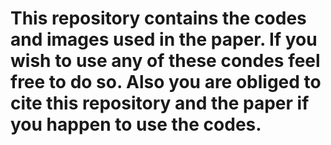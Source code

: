 # This repository contains the codes and images used in the paper. If you wish to use any of these condes feel free to do so. Also you are obliged to cite this repository and the paper if you happen to use the codes.
